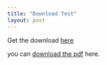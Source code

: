 ```yaml
---
title: "Download Test"
layout: post
---
```

Get the download [here](/_download/dldummy.pdf)

you can [download the pdf](https://john-underwood.github.io/_download/mydldummy.pdf) here.